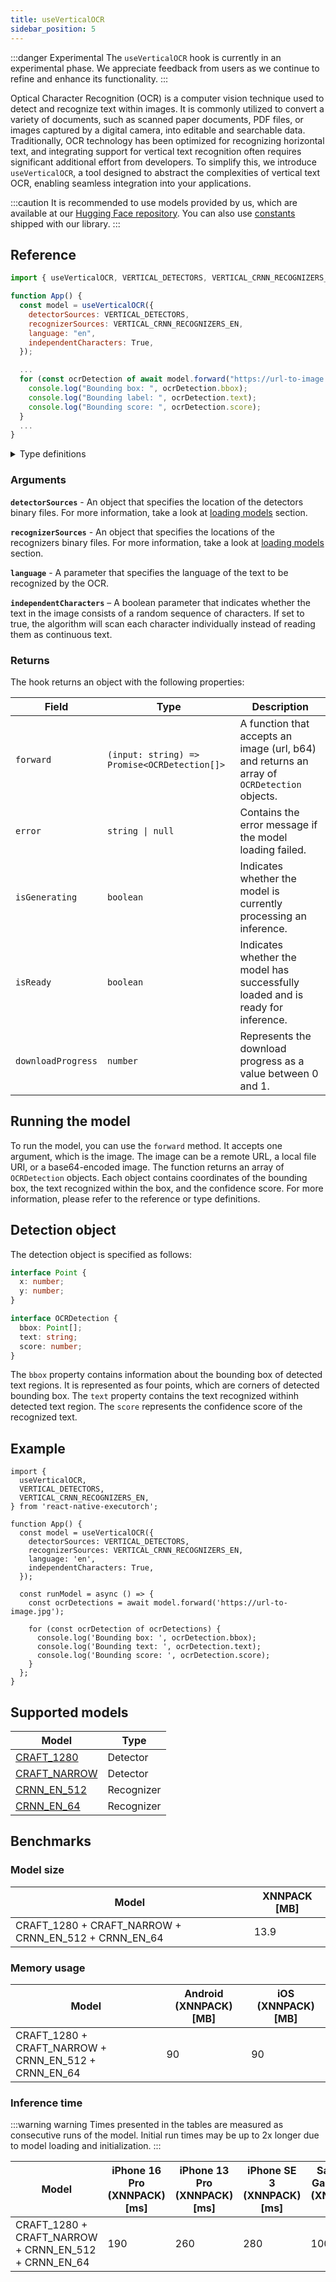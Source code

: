 ```yaml
---
title: useVerticalOCR
sidebar_position: 5
---
```


:::danger Experimental
The `useVerticalOCR` hook is currently in an experimental phase. We appreciate feedback from users as we continue to refine and enhance its functionality.
:::

Optical Character Recognition (OCR) is a computer vision technique used to detect and recognize text within images. It is commonly utilized to convert a variety of documents, such as scanned paper documents, PDF files, or images captured by a digital camera, into editable and searchable data. Traditionally, OCR technology has been optimized for recognizing horizontal text, and integrating support for vertical text recognition often requires significant additional effort from developers. To simplify this, we introduce `useVerticalOCR`, a tool designed to abstract the complexities of vertical text OCR, enabling seamless integration into your applications.

:::caution
It is recommended to use models provided by us, which are available at our [Hugging Face repository](https://huggingface.co/software-mansion/react-native-executorch-ssdlite320-mobilenet-v3-large). You can also use [constants](https://github.com/software-mansion/react-native-executorch/blob/69802ee1ca161d9df00def1dabe014d36341cfa9/src/constants/modelUrls.ts#L28) shipped with our library.
:::

## Reference

```jsx
import { useVerticalOCR, VERTICAL_DETECTORS, VERTICAL_CRNN_RECOGNIZERS_EN } from 'react-native-executorch';

function App() {
  const model = useVerticalOCR({
    detectorSources: VERTICAL_DETECTORS,
    recognizerSources: VERTICAL_CRNN_RECOGNIZERS_EN,
    language: "en",
    independentCharacters: True,
  });

  ...
  for (const ocrDetection of await model.forward("https://url-to-image.jpg")) {
    console.log("Bounding box: ", ocrDetection.bbox);
    console.log("Bounding label: ", ocrDetection.text);
    console.log("Bounding score: ", ocrDetection.score);
  }
  ...
}
```

<details>
<summary>Type definitions</summary>

```typescript
interface Point {
  x: number;
  y: number;
}

interface OCRDetection {
  bbox: Point[];
  text: string;
  score: number;
}

interface DetectorSources: {
    detectorLarge: string;
    detectorNarrow: string;
}

interface RecognizerSources: {
    recognizerLarge: string;
    recognizerSmall: string;
}
```

</details>

### Arguments

**`detectorSources`** - An object that specifies the location of the detectors binary files. For more information, take a look at [loading models](../fundamentals/loading-models.md) section.

**`recognizerSources`** - An object that specifies the locations of the recognizers binary files. For more information, take a look at [loading models](../fundamentals/loading-models.md) section.

**`language`** - A parameter that specifies the language of the text to be recognized by the OCR.

**`independentCharacters`** – A boolean parameter that indicates whether the text in the image consists of a random sequence of characters. If set to true, the algorithm will scan each character individually instead of reading them as continuous text.

### Returns

The hook returns an object with the following properties:

| Field              | Type                                         | Description                                                                                 |
| ------------------ | -------------------------------------------- | ------------------------------------------------------------------------------------------- |
| `forward`          | `(input: string) => Promise<OCRDetection[]>` | A function that accepts an image (url, b64) and returns an array of `OCRDetection` objects. |
| `error`            | <code>string &#124; null</code>              | Contains the error message if the model loading failed.                                     |
| `isGenerating`     | `boolean`                                    | Indicates whether the model is currently processing an inference.                           |
| `isReady`          | `boolean`                                    | Indicates whether the model has successfully loaded and is ready for inference.             |
| `downloadProgress` | `number`                                     | Represents the download progress as a value between 0 and 1.                                |

## Running the model

To run the model, you can use the `forward` method. It accepts one argument, which is the image. The image can be a remote URL, a local file URI, or a base64-encoded image. The function returns an array of `OCRDetection` objects. Each object contains coordinates of the bounding box, the text recognized within the box, and the confidence score. For more information, please refer to the reference or type definitions.

## Detection object

The detection object is specified as follows:

```typescript
interface Point {
  x: number;
  y: number;
}

interface OCRDetection {
  bbox: Point[];
  text: string;
  score: number;
}
```

The `bbox` property contains information about the bounding box of detected text regions. It is represented as four points, which are corners of detected bounding box.
The `text` property contains the text recognized withinh detected text region. The `score` represents the confidence score of the recognized text.

## Example

```tsx
import {
  useVerticalOCR,
  VERTICAL_DETECTORS,
  VERTICAL_CRNN_RECOGNIZERS_EN,
} from 'react-native-executorch';

function App() {
  const model = useVerticalOCR({
    detectorSources: VERTICAL_DETECTORS,
    recognizerSources: VERTICAL_CRNN_RECOGNIZERS_EN,
    language: 'en',
    independentCharacters: True,
  });

  const runModel = async () => {
    const ocrDetections = await model.forward('https://url-to-image.jpg');

    for (const ocrDetection of ocrDetections) {
      console.log('Bounding box: ', ocrDetection.bbox);
      console.log('Bounding text: ', ocrDetection.text);
      console.log('Bounding score: ', ocrDetection.score);
    }
  };
}
```

## Supported models

| Model                                                    | Type       |
| -------------------------------------------------------- | ---------- |
| [CRAFT_1280](https://github.com/clovaai/CRAFT-pytorch)   | Detector   |
| [CRAFT_NARROW](https://github.com/clovaai/CRAFT-pytorch) | Detector   |
| [CRNN_EN_512](https://www.jaided.ai/easyocr/modelhub/)   | Recognizer |
| [CRNN_EN_64](https://www.jaided.ai/easyocr/modelhub/)    | Recognizer |

## Benchmarks

### Model size

| Model                                                | XNNPACK [MB] |
| ---------------------------------------------------- | ------------ |
| CRAFT_1280 + CRAFT_NARROW + CRNN_EN_512 + CRNN_EN_64 | 13.9         |

### Memory usage

| Model                                                | Android (XNNPACK) [MB] | iOS (XNNPACK) [MB] |
| ---------------------------------------------------- | ---------------------- | ------------------ |
| CRAFT_1280 + CRAFT_NARROW + CRNN_EN_512 + CRNN_EN_64 | 90                     | 90                 |

### Inference time

:::warning warning
Times presented in the tables are measured as consecutive runs of the model. Initial run times may be up to 2x longer due to model loading and initialization.
:::

| Model                                                | iPhone 16 Pro (XNNPACK) [ms] | iPhone 13 Pro (XNNPACK) [ms] | iPhone SE 3 (XNNPACK) [ms] | Samsung Galaxy S24 (XNNPACK) [ms] | OnePlus 12 (XNNPACK) [ms] |
| ---------------------------------------------------- | ---------------------------- | ---------------------------- | -------------------------- | --------------------------------- | ------------------------- |
| CRAFT_1280 + CRAFT_NARROW + CRNN_EN_512 + CRNN_EN_64 | 190                          | 260                          | 280                        | 100                               | 90                        |
